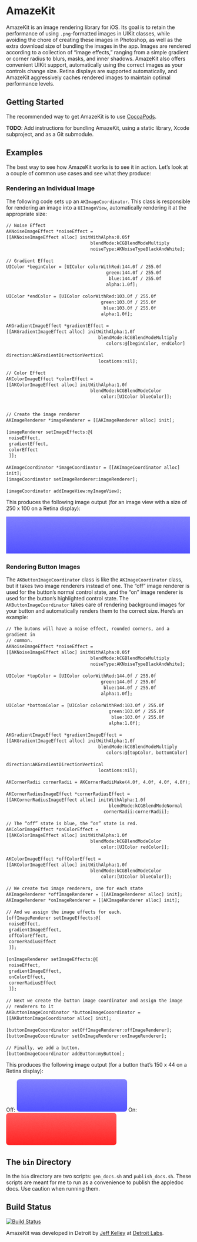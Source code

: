 # AmazeKit

AmazeKit is an image rendering library for iOS. Its goal is to retain the performance of using `.png`-formatted images in UIKit classes, while avoiding the chore of creating these images in Photoshop, as well as the extra download size of bundling the images in the app. Images are rendered according to a collection of “image effects,” ranging from a simple gradient or corner radius to blurs, masks, and inner shadows. AmazeKit also offers convenient UIKit support, automatically using the correct images as your controls change size. Retina displays are supported automatically, and AmazeKit aggressively caches rendered images to maintain optimal performance levels.

## Getting Started
The recommended way to get AmazeKit is to use [CocoaPods](http://www.cocoapods.org).

**TODO**: Add instructions for bundling AmazeKit, using a static library, Xcode subproject, and as a Git submodule.

## Examples
The best way to see how AmazeKit works is to see it in action. Let’s look at a couple of common use cases and see what they produce:

### Rendering an Individual Image
The following code sets up an `AKImageCoordinator`. This class is responsible for rendering an image into a `UIImageView`, automatically rendering it at the appropriate size:

    // Noise Effect
    AKNoiseImageEffect *noiseEffect =
    [[AKNoiseImageEffect alloc] initWithAlpha:0.05f
                                    blendMode:kCGBlendModeMultiply
                                    noiseType:AKNoiseTypeBlackAndWhite];
    
    // Gradient Effect
    UIColor *beginColor = [UIColor colorWithRed:144.0f / 255.0f
                                          green:144.0f / 255.0f
                                           blue:144.0f / 255.0f
                                          alpha:1.0f];
    
    UIColor *endColor = [UIColor colorWithRed:103.0f / 255.0f
                                        green:103.0f / 255.0f
                                         blue:103.0f / 255.0f
                                        alpha:1.0f];
    
    AKGradientImageEffect *gradientEffect =
    [[AKGradientImageEffect alloc] initWithAlpha:1.0f
                                       blendMode:kCGBlendModeMultiply
                                          colors:@[beginColor, endColor]
                                       direction:AKGradientDirectionVertical
                                       locations:nil];
    
    // Color Effect
    AKColorImageEffect *colorEffect =
    [[AKColorImageEffect alloc] initWithAlpha:1.0f
                                    blendMode:kCGBlendModeColor
                                        color:[UIColor blueColor]];
    
    
    // Create the image renderer
    AKImageRenderer *imageRenderer = [[AKImageRenderer alloc] init];
    
    [imageRenderer setImageEffects:@[
     noiseEffect,
     gradientEffect,
     colorEffect
     ]];
    
    AKImageCoordinator *imageCoordinator = [[AKImageCoordinator alloc] init];
    [imageCoordinator setImageRenderer:imageRenderer];
    
    [imageCoordinator addImageView:myImageView];

This produces the following image output (for an image view with a size of 250 x 100 on a Retina display):

![Example Image 1](readme_images/example_1.png)

### Rendering Button Images
The `AKButtonImageCoordinator` class is like the `AKImageCoordinator` class, but it takes two image renderers instead of one. The “off” image renderer is used for the button’s normal control state, and the “on” image renderer is used for the button’s highlighted control state. The `AKButtonImageCoordinator` takes care of rendering background images for your button and automatically renders them to the correct size. Here’s an example:

    // The butons will have a noise effect, rounded corners, and a gradient in
    // common.
    AKNoiseImageEffect *noiseEffect =
    [[AKNoiseImageEffect alloc] initWithAlpha:0.05f
                                    blendMode:kCGBlendModeMultiply
                                    noiseType:AKNoiseTypeBlackAndWhite];
    
    UIColor *topColor = [UIColor colorWithRed:144.0f / 255.0f
                                        green:144.0f / 255.0f
                                         blue:144.0f / 255.0f
                                        alpha:1.0f];
    
    UIColor *bottomColor = [UIColor colorWithRed:103.0f / 255.0f
                                           green:103.0f / 255.0f
                                            blue:103.0f / 255.0f
                                           alpha:1.0f];
 
    AKGradientImageEffect *gradientImageEffect =
    [[AKGradientImageEffect alloc] initWithAlpha:1.0f
                                       blendMode:kCGBlendModeMultiply
                                          colors:@[topColor, bottomColor]
                                       direction:AKGradientDirectionVertical
                                       locations:nil];
    
    AKCornerRadii cornerRadii = AKCornerRadiiMake(4.0f, 4.0f, 4.0f, 4.0f);

    AKCornerRadiusImageEffect *cornerRadiusEffect =
    [[AKCornerRadiusImageEffect alloc] initWithAlpha:1.0f
                                           blendMode:kCGBlendModeNormal
                                         cornerRadii:cornerRadii];
    
    // The “off” state is blue, the “on” state is red.
    AKColorImageEffect *onColorEffect =
    [[AKColorImageEffect alloc] initWithAlpha:1.0f
                                    blendMode:kCGBlendModeColor
                                        color:[UIColor redColor]];
	
    AKColorImageEffect *offColorEffect =
    [[AKColorImageEffect alloc] initWithAlpha:1.0f
                                    blendMode:kCGBlendModeColor
                                        color:[UIColor blueColor]];
	
    // We create two image renderers, one for each state
    AKImageRenderer *offImageRenderer = [[AKImageRenderer alloc] init];
    AKImageRenderer *onImageRenderer = [[AKImageRenderer alloc] init];
    
    // And we assign the image effects for each.
    [offImageRenderer setImageEffects:@[
     noiseEffect,
     gradientImageEffect,
     offColorEffect,
     cornerRadiusEffect
     ]];
    
    [onImageRenderer setImageEffects:@[
     noiseEffect,
     gradientImageEffect,
     onColorEffect,
     cornerRadiusEffect
     ]];
    
    // Next we create the button image coordinator and assign the image
    // renderers to it
    AKButtonImageCoordinator *buttonImageCooordinator =
    [[AKButtonImageCoordinator alloc] init];
    
    [buttonImageCooordinator setOffImageRenderer:offImageRenderer];
    [buttonImageCooordinator setOnImageRenderer:onImageRenderer];
    
    // Finally, we add a button.
    [buttonImageCooordinator addButton:myButton];

This produces the following image output (for a button that’s 150 x 44 on a Retina display):

Off: ![Example Image 2 (Off)](readme_images/example2_off.png)
On: ![Example Image 2 (On)](readme_images/example2_on.png)

## The `bin` Directory
In the `bin` directory are two scripts: `gen_docs.sh` and `publish_docs.sh`. These scripts are meant for me to run as a convenience to publish the appledoc docs. Use caution when running them.

## Build Status
[![Build Status](https://travis-ci.org/detroit-labs/AmazeKit.png)](https://travis-ci.org/detroit-labs/AmazeKit)


AmazeKit was developed in Detroit by [Jeff Kelley](http://github.com/SlaunchaMan) at [Detroit Labs](http://www.detroitlabs.com).

